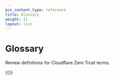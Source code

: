 ```yaml
---
pcx_content_type: reference
title: Glossary
weight: 11
layout: list
---
```


# Glossary

Review definitions for Cloudflare Zero Trust terms.

{{<glossary product="Cloudflare One">}}
